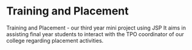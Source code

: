 # Training and Placement
Training and Placement - our third year mini project using JSP
It aims in assisting final year students to interact with the TPO coordinator of our college regarding placement activities.
